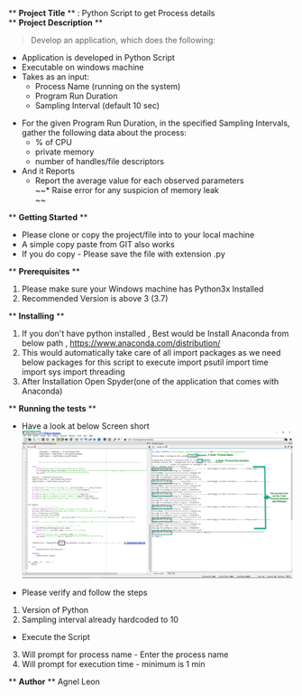 ** **Project Title** ** : Python Script to get Process details<br/>
** **Project Description** **
> Develop an application, which does the following: <br/>
- Application is developed in Python Script
- Executable on windows machine
- Takes as an input:
  * Process Name (running on the system)
  * Program Run Duration<br/>
  * Sampling Interval (default 10 sec)
* For the given Program Run Duration, in the specified Sampling Intervals, gather the
following data about the process:<br/>
  *  % of CPU<br/>
  * private memory<br/>
  * number of handles/file descriptors<br/>
* And it Reports
  * Report the average value for each observed parameters<br/>
 ~~* Raise error for any suspicion of memory leak<br/>  ~~

** **Getting Started** **
* Please clone or copy the project/file into to your local machine  
* A simple copy paste from GIT also works
* If you do copy - Please save the file with extension .py 

** **Prerequisites** **
1. Please make sure your Windows machine has Python3x Installed 
2. Recommended Version is above 3 (3.7)

** **Installing** **
1. If you don't have python installed , Best would be Install Anaconda from below path ,
https://www.anaconda.com/distribution/
2. This would automatically take care of all import packages as we need below packages for this script to execute 
    import psutil
    import time
    import sys
    import threading 
3. After Installation Open Spyder(one of the application that comes with Anaconda)

** **Running the tests** **
* Have a look at below Screen short 
   ![alt text](Screen.png)
   
* Please verify and follow the steps 
 1. Version of Python
 2. Sampling interval already hardcoded to 10
* Execute the Script 
 3. Will prompt for process name - Enter the process name
 4. Will prompt for execution time - minimum is 1 min
    
 ** **Author** **
 Agnel Leon
    
